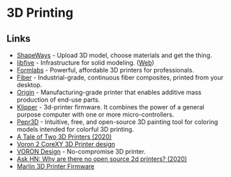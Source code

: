 # 3D Printing

## Links

- [ShapeWays](https://www.shapeways.com/) - Upload 3D model, choose materials and get the thing.
- [libfive](https://github.com/libfive/libfive) - Infrastructure for solid modeling. ([Web](https://libfive.com/))
- [Formlabs](https://formlabs.com/) - Powerful, affordable 3D printers for professionals.
- [Fiber](https://www.desktopmetal.com/) - Industrial-grade, continuous fiber composites, printed from your desktop.
- [Origin](https://www.origin.io) - Manufacturing-grade printer that enables additive mass production of end-use parts.
- [Klipper](https://github.com/KevinOConnor/klipper) - 3d-printer firmware. It combines the power of a general purpose computer with one or more micro-controllers.
- [Pepr3D](https://github.com/tomasiser/pepr3d) - Intuitive, free, and open-source 3D painting tool for coloring models intended for colorful 3D printing.
- [A Tale of Two 3D Printers (2020)](https://blog.jessfraz.com/post/a-tale-of-two-3d-printers/)
- [Voron 2 CoreXY 3D Printer design](https://github.com/VoronDesign/Voron-2)
- [VORON Design](http://vorondesign.com/) - No-compromise 3D printer.
- [Ask HN: Why are there no open source 2d printers? (2020)](https://news.ycombinator.com/item?id=24786721)
- [Marlin 3D Printer Firmware](https://github.com/MarlinFirmware/Marlin)
